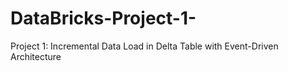 # DataBricks-Project-1-
Project 1: Incremental Data Load in Delta Table with Event-Driven Architecture
